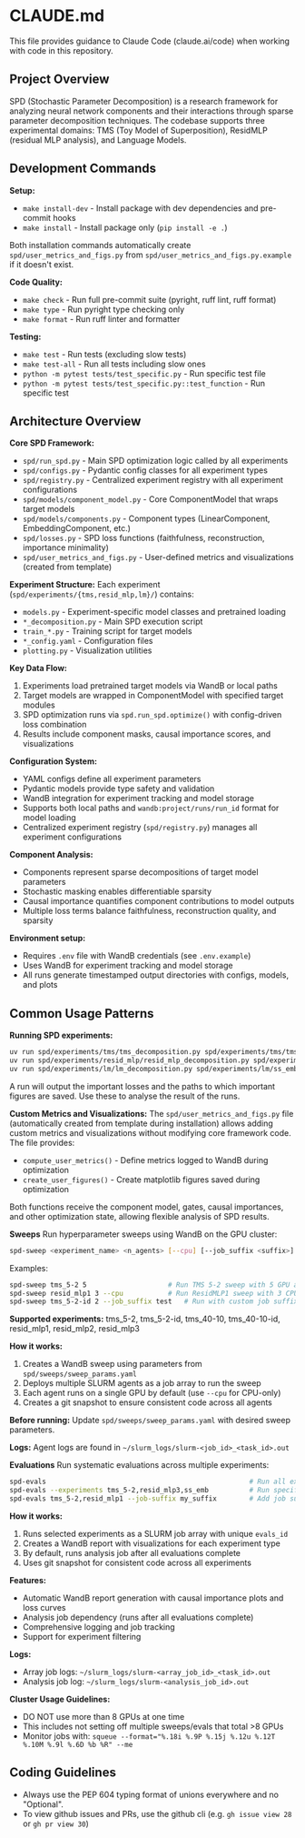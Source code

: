 # CLAUDE.md

This file provides guidance to Claude Code (claude.ai/code) when working with code in this repository.

## Project Overview
SPD (Stochastic Parameter Decomposition) is a research framework for analyzing neural network components and their interactions through sparse parameter decomposition techniques. The codebase supports three experimental domains: TMS (Toy Model of Superposition), ResidMLP (residual MLP analysis), and Language Models.

## Development Commands

**Setup:**
- `make install-dev` - Install package with dev dependencies and pre-commit hooks
- `make install` - Install package only (`pip install -e .`)

Both installation commands automatically create `spd/user_metrics_and_figs.py` from `spd/user_metrics_and_figs.py.example` if it doesn't exist.

**Code Quality:**
- `make check` - Run full pre-commit suite (pyright, ruff lint, ruff format)
- `make type` - Run pyright type checking only
- `make format` - Run ruff linter and formatter

**Testing:**
- `make test` - Run tests (excluding slow tests)
- `make test-all` - Run all tests including slow ones
- `python -m pytest tests/test_specific.py` - Run specific test file
- `python -m pytest tests/test_specific.py::test_function` - Run specific test

## Architecture Overview

**Core SPD Framework:**
- `spd/run_spd.py` - Main SPD optimization logic called by all experiments
- `spd/configs.py` - Pydantic config classes for all experiment types
- `spd/registry.py` - Centralized experiment registry with all experiment configurations
- `spd/models/component_model.py` - Core ComponentModel that wraps target models
- `spd/models/components.py` - Component types (LinearComponent, EmbeddingComponent, etc.)
- `spd/losses.py` - SPD loss functions (faithfulness, reconstruction, importance minimality)
- `spd/user_metrics_and_figs.py` - User-defined metrics and visualizations (created from template)

**Experiment Structure:**
Each experiment (`spd/experiments/{tms,resid_mlp,lm}/`) contains:
- `models.py` - Experiment-specific model classes and pretrained loading
- `*_decomposition.py` - Main SPD execution script
- `train_*.py` - Training script for target models  
- `*_config.yaml` - Configuration files
- `plotting.py` - Visualization utilities

**Key Data Flow:**
1. Experiments load pretrained target models via WandB or local paths
2. Target models are wrapped in ComponentModel with specified target modules
3. SPD optimization runs via `spd.run_spd.optimize()` with config-driven loss combination
4. Results include component masks, causal importance scores, and visualizations

**Configuration System:**
- YAML configs define all experiment parameters
- Pydantic models provide type safety and validation  
- WandB integration for experiment tracking and model storage
- Supports both local paths and `wandb:project/runs/run_id` format for model loading
- Centralized experiment registry (`spd/registry.py`) manages all experiment configurations

**Component Analysis:**
- Components represent sparse decompositions of target model parameters
- Stochastic masking enables differentiable sparsity
- Causal importance quantifies component contributions to model outputs
- Multiple loss terms balance faithfulness, reconstruction quality, and sparsity

**Environment setup:**
- Requires `.env` file with WandB credentials (see `.env.example`)
- Uses WandB for experiment tracking and model storage
- All runs generate timestamped output directories with configs, models, and plots

## Common Usage Patterns

**Running SPD experiments:**
```bash
uv run spd/experiments/tms/tms_decomposition.py spd/experiments/tms/tms_5-2_config.yaml
uv run spd/experiments/resid_mlp/resid_mlp_decomposition.py spd/experiments/resid_mlp/resid_mlp1_config.yaml
uv run spd/experiments/lm/lm_decomposition.py spd/experiments/lm/ss_emb_config.yaml
```

A run will output the important losses and the paths to which important figures are saved. Use these
to analyse the result of the runs.

**Custom Metrics and Visualizations:**
The `spd/user_metrics_and_figs.py` file (automatically created from template during installation) allows adding custom metrics and visualizations without modifying core framework code. The file provides:
- `compute_user_metrics()` - Define metrics logged to WandB during optimization
- `create_user_figures()` - Create matplotlib figures saved during optimization

Both functions receive the component model, gates, causal importances, and other optimization state, allowing flexible analysis of SPD results.

**Sweeps**
Run hyperparameter sweeps using WandB on the GPU cluster:

```bash
spd-sweep <experiment_name> <n_agents> [--cpu] [--job_suffix <suffix>]
```

Examples:
```bash
spd-sweep tms_5-2 5                    # Run TMS 5-2 sweep with 5 GPU agents
spd-sweep resid_mlp1 3 --cpu           # Run ResidMLP1 sweep with 3 CPU agents  
spd-sweep tms_5-2-id 2 --job_suffix test   # Run with custom job suffix
```

**Supported experiments:** tms_5-2, tms_5-2-id, tms_40-10, tms_40-10-id, resid_mlp1, resid_mlp2, resid_mlp3

**How it works:**
1. Creates a WandB sweep using parameters from `spd/sweeps/sweep_params.yaml`
2. Deploys multiple SLURM agents as a job array to run the sweep
3. Each agent runs on a single GPU by default (use `--cpu` for CPU-only)
4. Creates a git snapshot to ensure consistent code across all agents

**Before running:** Update `spd/sweeps/sweep_params.yaml` with desired sweep parameters.

**Logs:** Agent logs are found in `~/slurm_logs/slurm-<job_id>_<task_id>.out`

**Evaluations**
Run systematic evaluations across multiple experiments:

```bash
spd-evals                                                  # Run all experiments
spd-evals --experiments tms_5-2,resid_mlp3,ss_emb          # Run specific experiments
spd-evals tms_5-2,resid_mlp1 --job-suffix my_suffix        # Add job suffix
```

**How it works:**
1. Runs selected experiments as a SLURM job array with unique `evals_id`
2. Creates a WandB report with visualizations for each experiment type
3. By default, runs analysis job after all evaluations complete
4. Uses git snapshot for consistent code across all experiments

**Features:**
- Automatic WandB report generation with causal importance plots and loss curves
- Analysis job dependency (runs after all evaluations complete)
- Comprehensive logging and job tracking
- Support for experiment filtering

**Logs:** 
- Array job logs: `~/slurm_logs/slurm-<array_job_id>_<task_id>.out`
- Analysis job log: `~/slurm_logs/slurm-<analysis_job_id>.out`

**Cluster Usage Guidelines:**
- DO NOT use more than 8 GPUs at one time
- This includes not setting off multiple sweeps/evals that total >8 GPUs
- Monitor jobs with: `squeue --format="%.18i %.9P %.15j %.12u %.12T %.10M %.9l %.6D %b %R" --me`

## Coding Guidelines
- Always use the PEP 604 typing format of unions everywhere and no "Optional".
- To view github issues and PRs, use the github cli (e.g. `gh issue view 28` or `gh pr view 30`)